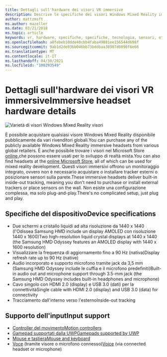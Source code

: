 ```yaml
---
title: Dettagli sull'hardware dei visori VR immersive
description: Descrive le specifiche dei visori Windows Mixed Reality immersive, offrendo vr con rilevamento interno (non è necessaria alcuna configurazione esterna).
author: mattzmsft
ms.author: mazeller
ms.date: 03/21/2018
ms.topic: article
keywords: vr, hardware, specifiche, specifiche, tecnologia, sensori, ottica, display, visore per realtà mista, visore per realtà virtuale, realtà virtuale, visori vr immersivi
ms.openlocfilehash: a8febeb10dde40cbb4faba49881ee156544d698f
ms.sourcegitcommit: 9ab1d2de03bb046bb73bddbaa38907d0890f6e66
ms.translationtype: MT
ms.contentlocale: it-IT
ms.lasthandoff: 04/30/2021
ms.locfileid: "108293549"
---
```

# <a name="immersive-headset-hardware-details"></a><span data-ttu-id="24a90-104">Dettagli sull'hardware dei visori VR immersive</span><span class="sxs-lookup"><span data-stu-id="24a90-104">Immersive headset hardware details</span></span>

![Varietà di visori Windows Mixed Reality visori](images/MR-headsets.png)

<span data-ttu-id="24a90-106">È possibile acquistare qualsiasi visore Windows Mixed Reality disponibile pubblicamente da vari rivenditori globali.</span><span class="sxs-lookup"><span data-stu-id="24a90-106">You can purchase any of the publicly available Windows Mixed Reality immersive headsets from various global retailers.</span></span> <span data-ttu-id="24a90-107">È anche possibile trovare i visori nel Microsoft Store [online,](https://www.microsoft.com/en-us/store/collections/AR-MR-VRheadsets)che possono essere usati per lo sviluppo di realtà mista.</span><span class="sxs-lookup"><span data-stu-id="24a90-107">You can also find headsets at the [online Microsoft Store](https://www.microsoft.com/en-us/store/collections/AR-MR-VRheadsets), all of which can be used for mixed reality development.</span></span> <span data-ttu-id="24a90-108">Questi visori immersivi offrono un monitoraggio integrato, ovvero non è necessario acquistare o installare tracker esterni o posizionare sensori sulla parete.</span><span class="sxs-lookup"><span data-stu-id="24a90-108">These immersive headsets deliver built-in inside-out tracking, meaning you don't need to purchase or install external trackers or place sensors on the wall.</span></span> <span data-ttu-id="24a90-109">Non esiste una configurazione complessa, ma solo plug-and-play.</span><span class="sxs-lookup"><span data-stu-id="24a90-109">There's no complicated setup, just plug and play.</span></span>

## <a name="device-specifications"></a><span data-ttu-id="24a90-110">Specifiche del dispositivo</span><span class="sxs-lookup"><span data-stu-id="24a90-110">Device specifications</span></span>

* <span data-ttu-id="24a90-111">Due schermi a cristallo liquidi ad alta risoluzione da 1440 x 1440 (l'Odissea Samsung HMD include un display AMOLED con risoluzione 1440 x 1600)</span><span class="sxs-lookup"><span data-stu-id="24a90-111">Two high-resolution liquid crystal displays at 1440 x 1440 (the Samsung HMD Odyssey features an AMOLED display with 1440 x 1600 resolution)</span></span>
* <span data-ttu-id="24a90-112">Visualizzare la frequenza di aggiornamento fino a 90 Hz (nativa)</span><span class="sxs-lookup"><span data-stu-id="24a90-112">Display refresh rate up to 90 Hz (native)</span></span>
* <span data-ttu-id="24a90-113">Audio incorporato e supporto microfono tramite jack da 3,5 mm (Samsung HMD Odyssey include le cuffia e il microfono predefiniti)</span><span class="sxs-lookup"><span data-stu-id="24a90-113">Built-in audio out and microphone support through 3.5-mm jack (the Samsung HMD Odyssey includes built-in headphones and microphone)</span></span>
* <span data-ttu-id="24a90-114">Cavo singolo con HDMI 2.0 (display) e USB 3.0 (dati) per la connettività</span><span class="sxs-lookup"><span data-stu-id="24a90-114">Single cable with HDMI 2.0 (display) and USB 3.0 (data) for connectivity</span></span>
* <span data-ttu-id="24a90-115">Tracciamento dall'interno verso l'esterno</span><span class="sxs-lookup"><span data-stu-id="24a90-115">Inside-out tracking</span></span>

## <a name="input-support"></a><span data-ttu-id="24a90-116">Supporto dell'input</span><span class="sxs-lookup"><span data-stu-id="24a90-116">Input support</span></span>

* [<span data-ttu-id="24a90-117">Controller del movimento</span><span class="sxs-lookup"><span data-stu-id="24a90-117">Motion controllers</span></span>](../design/motion-controllers.md)
* [<span data-ttu-id="24a90-118">Gamepad supportati dalla UWP</span><span class="sxs-lookup"><span data-stu-id="24a90-118">Gamepads supported by UWP</span></span>](hardware-accessories.md)
* [<span data-ttu-id="24a90-119">Mouse e tastiera</span><span class="sxs-lookup"><span data-stu-id="24a90-119">Mouse and keyboard</span></span>](hardware-accessories.md)
* <span data-ttu-id="24a90-120">[Voce](../design/voice-input.md) (tramite visore o microfono connesso)</span><span class="sxs-lookup"><span data-stu-id="24a90-120">[Voice](../design/voice-input.md) (via connected headset or microphone)</span></span>

